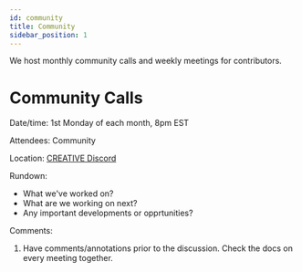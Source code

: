 ```yaml
---
id: community
title: Community
sidebar_position: 1
---
```


We host monthly community calls and weekly meetings for contributors.

# Community Calls

Date/time: 1st Monday of each month, 8pm EST

Attendees: Community

Location: [CREATIVE Discord](https://discord.gg/6VSecRd3As)

Rundown:

* What we've worked on?
* What are we working on next?
* Any important developments or opprtunities?

Comments:

1. Have comments/annotations prior to the discussion. Check the docs on every meeting together.

